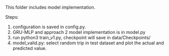
This folder includes model implementation.

Steps:
1. configuration is saved in config.py. 
2. GRU-MLP and approach 2 model implementation is in model.py
3. run python3 train_v1.py, checkpoint will save in data/Checkpoints/
4. model_valid.py: select random trip in test dataset and plot the actual and predicted value.
